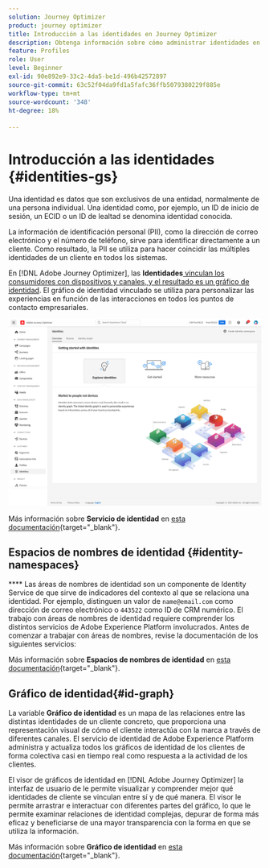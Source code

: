 ```yaml
---
solution: Journey Optimizer
product: journey optimizer
title: Introducción a las identidades en Journey Optimizer
description: Obtenga información sobre cómo administrar identidades en Adobe Journey Optimizer
feature: Profiles
role: User
level: Beginner
exl-id: 90e892e9-33c2-4da5-be1d-496b42572897
source-git-commit: 63c52f04da9fd1a5fafc36ffb5079380229f885e
workflow-type: tm+mt
source-wordcount: '348'
ht-degree: 18%

---
```


# Introducción a las identidades {#identities-gs}

Una identidad es datos que son exclusivos de una entidad, normalmente de una persona individual. Una identidad como, por ejemplo, un ID de inicio de sesión, un ECID o un ID de lealtad se denomina identidad conocida.

La información de identificación personal (PII), como la dirección de correo electrónico y el número de teléfono, sirve para identificar directamente a un cliente. Como resultado, la PII se utiliza para hacer coincidir las múltiples identidades de un cliente en todos los sistemas.

En [!DNL Adobe Journey Optimizer], las **Identidades**[ vinculan los consumidores con dispositivos y canales, y el resultado es un gráfico de identidad](#id-graph). El gráfico de identidad vinculado se utiliza para personalizar las experiencias en función de las interacciones en todos los puntos de contacto empresariales.

![](assets/identities-home.png)

Más información sobre **Servicio de identidad** en [esta documentación](https://experienceleague.adobe.com/docs/experience-platform/identity/home.html?lang=es){target=&quot;_blank&quot;}.

## Espacios de nombres de identidad {#identity-namespaces}

**** Las áreas de nombres de identidad son un componente de Identity Service de   que sirve de indicadores del contexto al que se relaciona una identidad. Por ejemplo, distinguen un valor de `name@email.com` como dirección de correo electrónico o `443522` como ID de CRM numérico. El trabajo con áreas de nombres de identidad requiere comprender los distintos servicios de Adobe Experience Platform involucrados. Antes de comenzar a trabajar con áreas de nombres, revise la documentación de los siguientes servicios:

Más información sobre **Espacios de nombres de identidad** en [esta documentación](https://experienceleague.adobe.com/docs/experience-platform/identity/namespaces.html?lang=es){target=&quot;_blank&quot;}.

## Gráfico de identidad{#id-graph}

La variable **Gráfico de identidad** es un mapa de las relaciones entre las distintas identidades de un cliente concreto, que proporciona una representación visual de cómo el cliente interactúa con la marca a través de diferentes canales. El servicio de identidad de Adobe Experience Platform administra y actualiza todos los gráficos de identidad de los clientes de forma colectiva casi en tiempo real como respuesta a la actividad de los clientes.

El visor de gráficos de identidad en [!DNL Adobe Journey Optimizer] la interfaz de usuario de le permite visualizar y comprender mejor qué identidades de cliente se vinculan entre sí y de qué manera. El visor le permite arrastrar e interactuar con diferentes partes del gráfico, lo que le permite examinar relaciones de identidad complejas, depurar de forma más eficaz y beneficiarse de una mayor transparencia con la forma en que se utiliza la información.

Más información sobre **Gráfico de identidad** en [esta documentación](https://experienceleague.adobe.com/docs/experience-platform/identity/ui/identity-graph-viewer.html){target=&quot;_blank&quot;}.
